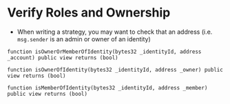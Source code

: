 # Verify Roles and Ownership

- When writing a strategy, you may want to check that an address (i.e.
    `msg.sender` is an admin or owner of an identity)

```solidity
function isOwnerOrMemberOfIdentity(bytes32 _identityId, address _account) public view returns (bool)

function isOwnerOfIdentity(bytes32 _identityId, address _owner) public view returns (bool)

function isMemberOfIdentity(bytes32 _identityId, address _member) public view returns (bool)
```
